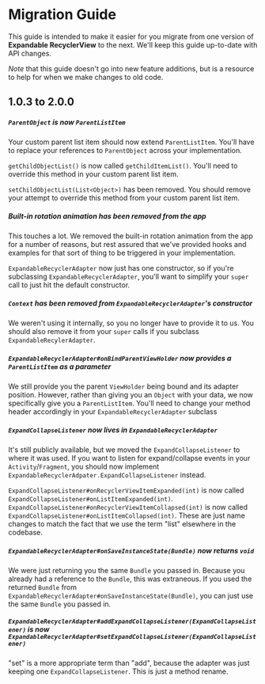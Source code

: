 # Migration Guide
This guide is intended to make it easier for you migrate from one version of **Expandable RecyclerView** to the next.
We'll keep this guide up-to-date with API changes.

*Note* that this guide doesn't go into new feature additions, but is a resource to help for when we make changes to old code.

## 1.0.3 to 2.0.0

##### `ParentObject` is now `ParentListItem`
Your custom parent list item should now extend `ParentListItem`.
You'll have to replace your references to `ParentObject` across your implementation.

`getChildObjectList()` is now called `getChildItemList()`. 
You'll need to override this method in your custom parent list item.

`setChildObjectList(List<Object>)` has been removed.
You should remove your attempt to override this method from your custom parent list item.

##### Built-in rotation animation has been removed from the app
This touches a lot.
We removed the built-in rotation animation from the app for a number of reasons, but rest assured that we've provided hooks and examples for that sort of thing to be triggered in your implementation.

`ExpandableRecyclerAdapter` now just has one constructor, so if you're subclassing `ExpandableRecyclerAdapter`, you'll want to simplify your `super` call to just hit the default constructor.

##### `Context` has been removed from `ExpandableRecyclerAdapter`'s constructor
We weren't using it internally, so you no longer have to provide it to us.
You should also remove it from your `super` calls if you subclass `ExpandableRecylerAdapter`.

##### `ExpandableRecyclerAdapter#onBindParentViewHolder` now provides a `ParentListItem` as a parameter
We still provide you the parent `ViewHolder` being bound and its adapter position. 
However, rather than giving you an `Object` with your data, we now specifically give you a `ParentListItem`.
You'll need to change your method header accordingly in your `ExpandableRecyclerAdapter` subclass

##### `ExpandCollapseListener` now lives in `ExpandableRecyclerAdapter`
It's still publicly available, but we moved the `ExpandCollapseListener` to where it was used.
If you want to listen for expand/collapse events in your `Activity`/`Fragment`, you should now implement `ExpandableRecyclerAdpater.ExpandCollapseListener` instead.

`ExpandCollapseListener#onRecyclerViewItemExpanded(int)` is now called `ExpandCollapseListener#onListItemExpanded(int)`.
`ExpandCollapseListener#onRecyclerViewItemCollapsed(int)` is now called `ExpandCollapseListener#onListItemCollapsed(int)`.
These are just name changes to match the fact that we use the term "list" elsewhere in the codebase.

##### `ExpandableRecyclerAdapter#onSaveInstanceState(Bundle)` now returns `void`
We were just returning you the same `Bundle` you passed in.
Because you already had a reference to the `Bundle`, this was extraneous. 
If you used the returned `Bundle` from `ExpandableRecyclerAdapter#onSaveInstanceState(Bundle)`, you can just use the same `Bundle` you passed in.

##### `ExpandableRecyclerAdapter#addExpandCollapseListener(ExpandCollapseListener)` is now `ExpandableRecyclerAdapter#setExpandCollapseListener(ExpandCollapseListener)`
"set" is a more appropriate term than "add", because the adapter was just keeping one `ExpandCollapseListener`.
This is just a method rename.